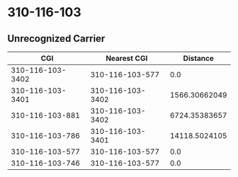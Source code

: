 # 310-116-103
## Unrecognized Carrier


| CGI | Nearest CGI | Distance |
|-----|-------------|----------|
| 310-116-103-3402 | 310-116-103-577 | 0.0 |
| 310-116-103-3401 | 310-116-103-3402 | 1566.30662049 |
| 310-116-103-881 | 310-116-103-3402 | 6724.35383657 |
| 310-116-103-786 | 310-116-103-3401 | 14118.5024105 |
| 310-116-103-577 | 310-116-103-577 | 0.0 |
| 310-116-103-746 | 310-116-103-577 | 0.0 |
